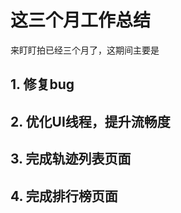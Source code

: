 # 这三个月工作总结


来盯盯拍已经三个月了，这期间主要是

## 1. 修复bug

## 2. 优化UI线程，提升流畅度


## 3. 完成轨迹列表页面



## 4. 完成排行榜页面




